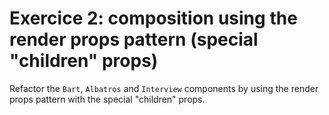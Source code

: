 # Exercice 2: composition using the render props pattern (special "children" props)

Refactor the `Bart`, `Albatros` and `Interview` components by using the render props pattern with the special "children" props.
